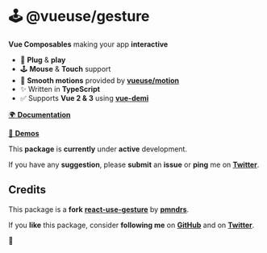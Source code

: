 # 🕹 @vueuse/gesture

**Vue Composables** making your app **interactive**

- 🚀 **Plug** & **play**
- 🕹 **Mouse** & **Touch** support
- 🤹 **Smooth motions** provided by [**vueuse/motion**](https://github.com/vueuse/motion)
- ✨ Written in **TypeScript**
- ✅ Supports **Vue 2 & 3** using [**vue-demi**](https://github.com/antfu/vue-demi)

[🌍 **Documentation**](https://gesture.vueuse.org)

[👀 **Demos**](https://vueuse-gesture-demo.netlify.app)

This **package** is **currently** under **active** development.

If you have any **suggestion**, please **submit** an **issue** or **ping** me on [**Twitter**](https://twitter.com/yaeeelglx).

## Credits

This package is a **fork** [**react-use-gesture**](https://github.com/pmndrs/react-use-gesture) by [**pmndrs**](https://github.com/pmndrs).

If you **like** this package, consider **following me** on [**GitHub**](https://github.com/Tahul) and on [**Twitter**](https://twitter.com/yaeeelglx).

👋
